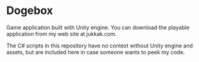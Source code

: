 # Dogebox
Game application built with Unity engine. You can download the playable application from my web site at jukkak.com.

The C# scripts in this repository have no context without Unity engine and assets, but are included here in case someone wants to peek my code.
